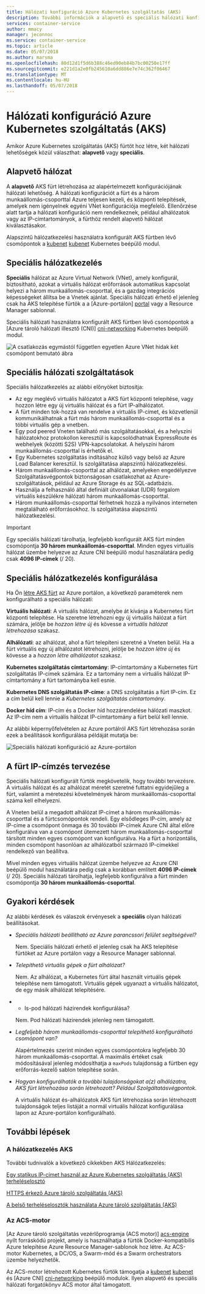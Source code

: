 ```yaml
---
title: Hálózati konfiguráció Azure Kubernetes szolgáltatás (AKS)
description: További információk a alapvető és speciális hálózati konfiguráció Azure Kubernetes szolgáltatás (AKS).
services: container-service
author: mmacy
manager: jeconnoc
ms.service: container-service
ms.topic: article
ms.date: 05/07/2018
ms.author: marsma
ms.openlocfilehash: 80d12d1f5d6b388c46ed90eb84b7bc00250e17ff
ms.sourcegitcommit: e221d1a2e0fb245610a6dd886e7e74c362f06467
ms.translationtype: MT
ms.contentlocale: hu-HU
ms.lasthandoff: 05/07/2018
---
```

# <a name="network-configuration-in-azure-kubernetes-service-aks"></a>Hálózati konfiguráció Azure Kubernetes szolgáltatás (AKS)

Amikor Azure Kubernetes szolgáltatás (AKS) fürtöt hoz létre, két hálózati lehetőségek közül választhat: **alapvető** vagy **speciális**.

## <a name="basic-networking"></a>Alapvető hálózat

A **alapvető** AKS fürt létrehozása az alapértelmezett konfigurációjának hálózati lehetőség. A hálózati konfigurációt a fürt és a három munkaállomás-csoporttal Azure teljesen kezeli, és központi telepítések, amelyek nem igényelnek egyéni VNet konfigurációja megfelelő. Ellenőrzése alatt tartja a hálózati konfiguráció nem rendelkeznek, például alhálózatok vagy az IP-címtartományok, a fürthöz rendelt alapvető hálózat kiválasztásakor.

Alapszintű hálózatkezelési használatra konfigurált AKS fürtben lévő csomópontok a [kubenet] [ kubenet] Kubernetes beépülő modul.

## <a name="advanced-networking"></a>Speciális hálózatkezelés

**Speciális** hálózat az Azure Virtual Network (VNet), amely konfigurál, biztosítható, azokat a virtuális hálózat erőforrások automatikus kapcsolat helyezi a három munkaállomás-csoporttal, és a gazdag integrációs képességeket állítsa be a Vnetek ajánlat.
Speciális hálózati érhető el jelenleg csak ha AKS telepítése fürtök a a [Azure-portálon] [ portal] vagy a Resource Manager sablonnal.

Speciális hálózati használatra konfigurált AKS fürtben lévő csomópontok a [Azure tároló hálózati illesztő (CNI)] [ cni-networking] Kubernetes beépülő modul.

![A csatlakozás egymástól független egyetlen Azure VNet hidak két csomópont bemutató ábra][advanced-networking-diagram-01]

## <a name="advanced-networking-features"></a>Speciális hálózati szolgáltatások

Speciális hálózatkezelés az alábbi előnyöket biztosítja:

* Az egy meglévő virtuális hálózatot a AKS fürt központi telepítése, vagy hozzon létre egy új virtuális hálózat és a fürt IP-alhálózatot.
* A fürt minden tok-hozzá van rendelve a virtuális IP-címet, és közvetlenül kommunikálhatnak a fürt más három munkaállomás-csoporttal és a többi virtuális gép a vnetben.
* Egy pod peered Vneten található más szolgáltatásokkal, és a helyszíni hálózatokhoz protokollon keresztül is kapcsolódhatnak ExpressRoute és webhelyek (közötti S2S) VPN-kapcsolatokat. A helyszíni három munkaállomás-csoporttal is érhetők el.
* Egy Kubernetes szolgáltatás indításához külső vagy belső az Azure Load Balancer keresztül. Is szolgáltatása alapszintű hálózatkezelési.
* Három munkaállomás-csoporttal az alhálózat, amelyeken engedélyezve Szolgáltatásvégpontok biztonságosan csatlakozhat az Azure-szolgáltatások, például az Azure Storage és az SQL-adatbázis.
* Használja a felhasználó által definiált útvonalakat (UDR) forgalom virtuális készülékre hálózati három munkaállomás-csoporttal.
* Három munkaállomás-csoporttal férhetnek hozzá a nyilvános interneten megtalálható erőforrásokhoz. Is szolgáltatása alapszintű hálózatkezelési.

> [!IMPORTANT]
> Egy speciális hálózati tárolhatja, legfeljebb konfigurált AKS fürt minden csomópontja **30 három munkaállomás-csoporttal**. Minden egyes virtuális hálózat üzembe helyezve az Azure CNI beépülő modul használatára pedig csak **4096 IP-címek** (/ 20).

## <a name="configure-advanced-networking"></a>Speciális hálózatkezelés konfigurálása

Ha Ön [létre AKS fürt](kubernetes-walkthrough-portal.md) az Azure portálon, a következő paraméterek nem konfigurálható a speciális hálózati:

**Virtuális hálózati**: A virtuális hálózat, amelybe át kívánja a Kubernetes fürt központi telepítése. Ha szeretne létrehozni egy új virtuális hálózat a fürt számára, jelölje be *hozzon létre új* és kövesse a *virtuális hálózat létrehozása* szakasz.

**Alhálózati**: az alhálózat, ahol a fürt telepíteni szeretné a Vneten belül. Ha a fürt virtuális egy új alhálózatot létrehozni, jelölje be *hozzon létre új* és kövesse a a *hozzon létre alhálózatot* szakasz.

**Kubernetes szolgáltatás címtartomány**: IP-címtartomány a Kubernetes fürt szolgáltatás IP-címek számára. Ez a tartomány nem a virtuális hálózat IP-címtartomány a fürt tartományba kell esnie.

**Kubernetes DNS szolgáltatás IP-címe**: a DNS szolgáltatás a fürt IP-cím. Ez a cím belül kell lennie a *Kubernetes szolgáltatás címtartomány*.

**Docker híd cím**: IP-cím és a Docker híd hozzárendelése hálózati maszkot. Az IP-cím nem a virtuális hálózat IP-címtartomány a fürt belül kell lennie.

Az alábbi képernyőfelvételen az Azure portálról AKS fürt létrehozása során ezek a beállítások konfigurálása példáját mutatja be:

![Speciális hálózati konfiguráció az Azure-portálon][portal-01-networking-advanced]

## <a name="plan-ip-addressing-for-your-cluster"></a>A fürt IP-címzés tervezése

Speciális hálózati konfigurált fürtök megkövetelik, hogy további tervezésre. A virtuális hálózat és az alhálózat méretét szeretné futtatni egyidejűleg a fürt, valamint a méretezési követelmények három munkaállomás-csoporttal száma kell elhelyezni.

A Vneten belül a megadott alhálózat IP-címet a három munkaállomás-csoporttal és a fürtcsomópontok rendeli. Egy elsődleges IP-cím, amely az IP-címe a csomópont önmaga és 30 további IP-címek Azure CNI által előre konfigurálva van a csomópont ütemezett három munkaállomás-csoporttal társított minden egyes csomópont van konfigurálva. Ha a fürt a horizontális, minden csomópont hasonlóan az alhálózatból származó IP-címekkel rendelkező van beállítva.

Mivel minden egyes virtuális hálózat üzembe helyezve az Azure CNI beépülő modul használatára pedig csak a korábban említett **4096 IP-címek** (/ 20). Speciális hálózati tárolhatja, legfeljebb konfigurálva a fürt minden csomópontja **30 három munkaállomás-csoporttal**.

## <a name="frequently-asked-questions"></a>Gyakori kérdések

Az alábbi kérdések és válaszok érvényesek a **speciális** olyan hálózati beállításokat.

* *Speciális hálózati beállítható az Azure parancssori felület segítségével?*

  Nem. Speciális hálózati érhető el jelenleg csak ha AKS telepítése fürtöket az Azure portálon vagy a Resource Manager sablonnal.

* *Telepíthető virtuális gépek a fürt alhálózat?*

  Nem. Az alhálózat, a Kubernetes fürt által használt virtuális gépek telepítése nem támogatott. Virtuális gépek ugyanazt a virtuális hálózatot, de egy másik alhálózat telepítésére.

* * Is-pod hálózati házirendek konfigurálása?

  Nem. Pod hálózati házirendek jelenleg nem támogatott.

* *Legfeljebb három munkaállomás-csoporttal telepíthető konfigurálható csomópont van?*

  Alapértelmezés szerint minden egyes csomópontokra legfeljebb 30 három munkaállomás-csoporttal. A maximális értéket csak módosításával jelenleg módosíthatja a `maxPods` tulajdonság a fürtben egy erőforrás-kezelő sablon telepítése során.

* *Hogyan konfigurálhatók a további tulajdonságokat a(z) alhálózatra, AKS fürt létrehozása során létrehozott? Például Szolgáltatásvégpontok.*

  A virtuális hálózat és-alhálózatok AKS fürt létrehozása során létrehozott tulajdonságok teljes listáját a normál virtuális hálózat konfigurálása lapon az Azure-portálon konfigurálható.

## <a name="next-steps"></a>További lépések

### <a name="networking-in-aks"></a>A hálózatkezelés AKS

További tudnivalók a következő cikkekben AKS Hálózatkezelés:

[Egy statikus IP-címet használ az Azure Kubernetes szolgáltatás (AKS) terheléselosztó](static-ip.md)

[HTTPS érkező Azure tároló szolgáltatás (AKS)](ingress.md)

[A belső terheléselosztók használata Azure tároló szolgáltatás (AKS)](internal-lb.md)

### <a name="acs-engine"></a>Az ACS-motor

[Az Azure tároló szolgáltatás vezérlőprogramja (ACS motor)] [ acs-engine] nyílt forráskódú projekt, amely is használhatja a fürtök Docker-kompatibilis Azure telepítése Azure Resource Manager-sablonok hoz létre. Az ACS-motor Kubernetes, a DC/OS, a Swarm-mód és a Swarm orchestrators üzembe helyezhetők.

Az ACS-motor létrehozott Kubernetes fürtök támogatja a [kubenet] [ kubenet] és [Azure CNI] [ cni-networking] beépülő modulok. Ilyen alapvető és speciális hálózati forgatókönyv ACS motor által támogatott.

<!-- IMAGES -->
[advanced-networking-diagram-01]: ./media/networking-overview/advanced-networking-diagram-01.png
[portal-01-networking-advanced]: ./media/networking-overview/portal-01-networking-advanced.png

<!-- LINKS - External -->
[acs-engine]: https://github.com/Azure/acs-engine
[cni-networking]: https://github.com/Azure/azure-container-networking/blob/master/docs/cni.md
[kubenet]: https://kubernetes.io/docs/concepts/cluster-administration/network-plugins/#kubenet
[portal]: https://portal.azure.com

<!-- LINKS - Internal -->
[aks-ssh]: aks-ssh.md
